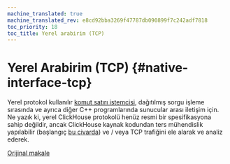 ```yaml
---
machine_translated: true
machine_translated_rev: e8cd92bba3269f47787db090899f7c242adf7818
toc_priority: 18
toc_title: Yerel arabirim (TCP)
---
```


# Yerel Arabirim (TCP) {#native-interface-tcp}

Yerel protokol kullanılır [komut satırı istemcisi](cli.md), dağıtılmış sorgu işleme sırasında ve ayrıca diğer C++ programlarında sunucular arası iletişim için. Ne yazık ki, yerel ClickHouse protokolü henüz resmi bir spesifikasyona sahip değildir, ancak ClickHouse kaynak kodundan ters mühendislik yapılabilir (başlangıç [bu civarda](https://github.com/ClickHouse/ClickHouse/tree/master/src/Client)) ve / veya TCP trafiğini ele alarak ve analiz ederek.

[Orijinal makale](https://clickhouse.tech/docs/en/interfaces/tcp/) <!--hide-->
